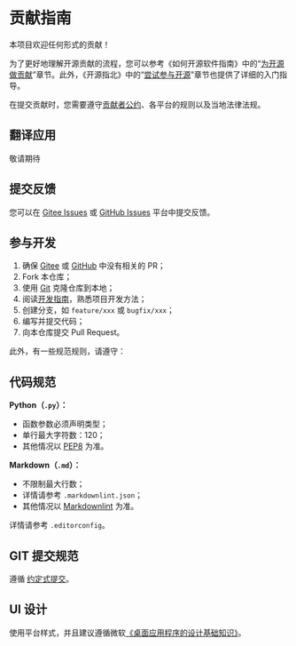 # 贡献指南

本项目欢迎任何形式的贡献！

为了更好地理解开源贡献的流程，您可以参考《如何开源软件指南》中的“[为开源做贡献](https://opensource.guide/zh-hans/how-to-contribute/)”章节。此外，《开源指北》中的“[尝试参与开源](https://gitee.com/opensource-guide/guide/participating/roles.html)”章节也提供了详细的入门指导。

在提交贡献时，您需要遵守[贡献者公约](./CODE_OF_CONDUCT.zh.md)、各平台的规则以及当地法律法规。

## 翻译应用

敬请期待

## 提交反馈

您可以在 [Gitee Issues][IssuesOnGitee] 或 [GitHub Issues][IssuesOnGithub] 平台中提交反馈。

## 参与开发

1. 确保 [Gitee][RepositoryOnGitee] 或 [GitHub][RepositoryOnGithub] 中没有相关的 PR；
2. Fork 本仓库；
3. 使用 [Git](https://git-scm.com/) 克隆仓库到本地；
4. 阅读[开发指南](./dev/README.md)，熟悉项目开发方法；
5. 创建分支，如 `feature/xxx` 或 `bugfix/xxx`；
6. 编写并提交代码；
7. 向本仓库提交 Pull Request。

此外，有一些规范规则，请遵守：

## 代码规范

**Python（`.py`）：**

- 函数参数必须声明类型；
- 单行最大字符数：120；
- 其他情况以 [PEP8](https://peps.python.org/pep-0008/) 为准。

**Markdown（`.md`）：**

- 不限制最大行数；
- 详情请参考 `.markdownlint.json`；
- 其他情况以 [Markdownlint](https://github.com/DavidAnson/markdownlint) 为准。

详情请参考 `.editorconfig`。

## GIT 提交规范

遵循 [约定式提交](https://www.conventionalcommits.org/zh-hans/v1.0.0/)。

## UI 设计

使用平台样式，并且建议遵循微软[《桌面应用程序的设计基础知识》](https://learn.microsoft.com/zh-cn/windows/win32/uxguide/designprinciples)。

[RepositoryOnGitee]: https://gitee.com/HelloTool/VCFGeneratorLiteForTkinter/
[RepositoryOnGithub]: https://github.com/HelloTool/VCFGeneratorLiteForTkinter/
[IssuesOnGitee]: https://gitee.com/HelloTool/VCFGeneratorLiteForTkinter/issues
[IssuesOnGithub]: https://github.com/HelloTool/VCFGeneratorLiteForTkinter/issues
